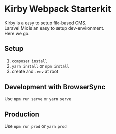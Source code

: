 # Kirby Webpack Starterkit

Kirby is a easy to setup file-based CMS.<br>
Laravel Mix is an easy to setup dev-environment.<br>
Here we go.

## Setup

1. `composer install` 
2. `yarn install` or `npm install`
3. create and `.env` at root


## Development with BrowserSync

Use `npm run serve` or `yarn serve`

## Production

Use `npm run prod` or `yarn prod`
